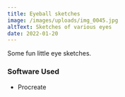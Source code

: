 ```yaml
---
title: Eyeball sketches
image: /images/uploads/img_0045.jpg
altText: Sketches of various eyes
date: 2022-01-20
---
```

S﻿ome fun little eye sketches. 

 ### Software Used
 - Procreate